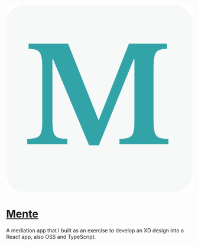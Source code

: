 <p align="center">
  <img src="./public/logo512x512.png" />
</p>

# [Mente](http://mente.vercel.app/)

A mediation app that I built as an exercise to develop an XD design into a React app, also OSS and TypeScript.
